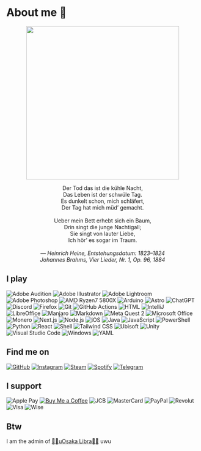 # About me 🔂

<p align="center">
  <img src="https://github.com/Nasokin/Nasokin/assets/25531203/518b9f76-c675-4233-bdcb-2b8be3e33e5a" width="400">
</p>

<p align="center">
  Der Tod das ist die kühle Nacht,<br>
  Das Leben ist der schwüle Tag.<br>
  Es dunkelt schon, mich schläfert,<br>
  Der Tag hat mich müd’ gemacht.<br>
  <br>
  Ueber mein Bett erhebt sich ein Baum,<br>
  Drin singt die junge Nachtigall;<br>
  Sie singt von lauter Liebe,<br>
  Ich hör’ es sogar im Traum.<br>
  <br>
  — <em>
    Heinrich Heine, Entstehungsdatum: 1823–1824<br>
    Johannes Brahms, Vier Lieder, Nr. 1, Op. 96, 1884
  </em>
</p>

## I play
  ![Adobe Audition](https://img.shields.io/badge/Adobe_Audition-9999FF?logo=Adobe-Audition&logoColor=white)
  ![Adobe Illustrator](https://img.shields.io/badge/Adobe_Illustrator-FF9A00?logo=Adobe-Illustrator&logoColor=white)
  ![Adobe Lightroom](https://img.shields.io/badge/Adobe_Lightroom-31A8FF?logo=Adobe-Lightroom-CC&logoColor=white)
  ![Adobe Photoshop](https://img.shields.io/badge/Adobe_Photoshop-31A8FF?logo=Adobe-Photoshop&logoColor=white)
  ![AMD Ryzen7 5800X](https://img.shields.io/badge/AMD_Ryzen7_5800X-ED1C24.svg?logo=amd&logoColor=white)
  ![Arduino](https://img.shields.io/badge/-Arduino-00979D?logo=Arduino&logoColor=white)
  ![Astro](https://img.shields.io/badge/Astro-%232C2052.svg?logo=astro&logoColor=white)
  ![ChatGPT](https://img.shields.io/badge/ChatGPT-74aa9c?logo=openai&logoColor=white)
  ![Discord](https://img.shields.io/badge/Discord-7289DA.svg?logo=discord&logoColor=white)
  ![Firefox](https://img.shields.io/badge/Firefox-FF7139?logo=Firefox-Browser&logoColor=white)
  ![Git](https://img.shields.io/badge/Git-black?logo=git)
  ![GitHub Actions](https://img.shields.io/badge/GitHub_Actions-%232671E5.svg?logo=githubactions&logoColor=white)
  ![HTML](https://img.shields.io/badge/HTML-239120.svg?logo=html5&logoColor=white)
  ![IntelliJ](https://img.shields.io/badge/IntelliJ_IDEA-black?logo=intellij-idea&logoColor=white)
  ![LibreOffice](https://img.shields.io/badge/LibreOffice-%2318A303?logo=LibreOffice&logoColor=white)
  ![Manjaro](https://img.shields.io/badge/Manjaro_KDE-35BF5C?logo=manjaro&logoColor=fff)
  ![Markdown](https://img.shields.io/badge/Markdown-000000.svg?logo=markdown&logoColor=white)
  ![Meta Quest 2](https://img.shields.io/badge/Meta_Quest_2-%230467DF.svg?logo=Meta&logoColor=white)
  ![Microsoft Office](https://img.shields.io/badge/Microsoft_Office-D83B01?logo=microsoft&logoColor=white)
  ![Monero](https://img.shields.io/badge/Monero-FF6600?logo=monero&logoColor=white)
  ![Next.js](https://img.shields.io/badge/Next.js-black?logo=next.js&logoColor=white)
  ![Node.js](https://img.shields.io/badge/Node.js-43853D.svg?logo=node.js&logoColor=white)
  ![iOS](https://img.shields.io/badge/iOS-000000?logo=ios&logoColor=white)
  ![Java](https://img.shields.io/badge/Java-ED8B00.svg?logo=openjdk&logoColor=white)
  ![JavaScript](https://img.shields.io/badge/JavaScript-323330.svg?logo=javascript&logoColor=F7DF1E)
  ![PowerShell](https://img.shields.io/badge/PowerShell-%235391FE.svg?logo=powershell&logoColor=white)
  ![Python](https://img.shields.io/badge/Python-14354C.svg?logo=python&logoColor=white)
  ![React](https://img.shields.io/badge/React-20232a.svg?logo=react&logoColor=61DAFB)
  ![Shell](https://img.shields.io/badge/Shell-%23121011.svg?logo=gnu-bash&logoColor=white)
  ![Tailwind CSS](https://img.shields.io/badge/Tailwind_CSS-%2338B2AC.svg?logo=tailwind-css&logoColor=white)
  ![Ubisoft](https://img.shields.io/badge/Ubisoft-%23F5F5F5.svg?logo=Ubisoft&logoColor=black)
  ![Unity](https://img.shields.io/badge/Unity-100000.svg?logo=unity&logoColor=white)
  ![Visual Studio Code](https://img.shields.io/badge/Visual_Studio_Code-0078d7.svg?logo=visual-studio-code&logoColor=white)
  ![Windows](https://img.shields.io/badge/Windows-003399?logo=windows-xp&logoColor=white)
  ![YAML](https://img.shields.io/badge/YAML-%23ffffff.svg?logo=yaml&logoColor=151515)

## Find me on
  [![GitHub](https://img.shields.io/badge/GitHub-100000.svg?logo=github&logoColor=white)](https://github.com/Nasokin/)
  [![Instagram](https://img.shields.io/badge/Instagram-E4405F.svg?logo=instagram&logoColor=white)](https://instagram.com/omawaritour)
  [![Steam](https://img.shields.io/badge/Steam-000000.svg?logo=steam&logoColor=white)](https://s.team/p/ctcq-wkvd/HRTVKVFC)
  [![Spotify](https://img.shields.io/badge/Spotify-1ED760.svg?logo=spotify&logoColor=white)](https://open.spotify.com/user/s6fp2h7d8ffmifx5a7y2bthek?si=31868c900c4b4b2c)
  [![Telegram](https://img.shields.io/badge/Telegram-2CA5E0.svg?logo=telegram&logoColor=white)](https://t.me/heshisn)

## I support
  ![Apple Pay](https://img.shields.io/badge/Apple_Pay-000000.svg?logo=Apple-Pay&logoColor=white)
  [![Buy Me a Coffee](https://img.shields.io/badge/Buy_Me_a_Coffee-ffdd00?logo=buy-me-a-coffee&logoColor=black)](https://buymeacoffee.com/omawaritour)
  ![JCB](https://img.shields.io/badge/JCB-003399?logo=jcb&logoColor=white)
  ![MasterCard](https://img.shields.io/badge/MasterCard-EB001B?logo=mastercard&logoColor=fff)
  ![PayPal](https://img.shields.io/badge/PayPal-00457C?logo=paypal&logoColor=white)
  ![Revolut](https://img.shields.io/badge/Revolut-%23F5F5F5.svg?logo=revolut&logoColor=black)
  ![Visa](https://img.shields.io/badge/Visa-1A1F71?logo=visa&logoColor=fff)
  ![Wise](https://img.shields.io/badge/Wise-394e79?logo=wise&logoColor=00B9FF)

## Btw

  I am the admin of [🏳️‍🌈uOsaka Libra🏳️‍🌈](https://osakalibra.github.io/) uwu
